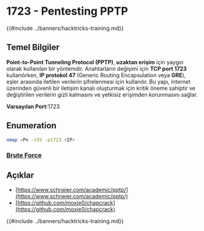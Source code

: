 # 1723 - Pentesting PPTP

{{#include ../banners/hacktricks-training.md}}

## Temel Bilgiler

**Point-to-Point Tunneling Protocol (PPTP)**, **uzaktan erişim** için yaygın olarak kullanılan bir yöntemdir. Anahtarların değişimi için **TCP port 1723** kullanılırken, **IP protokol 47** (Generic Routing Encapsulation veya **GRE**), eşler arasında iletilen verilerin şifrelenmesi için kullanılır. Bu yapı, internet üzerinden güvenli bir iletişim kanalı oluşturmak için kritik öneme sahiptir ve değiştirilen verilerin gizli kalmasını ve yetkisiz erişimden korunmasını sağlar.

**Varsayılan Port**:1723

## Enumeration
```bash
nmap –Pn -sSV -p1723 <IP>
```
### [Brute Force](../generic-hacking/brute-force.md#pptp)

## Açıklar

- [https://www.schneier.com/academic/pptp/](https://www.schneier.com/academic/pptp/)
- [https://github.com/moxie0/chapcrack](https://github.com/moxie0/chapcrack)

{{#include ../banners/hacktricks-training.md}}
